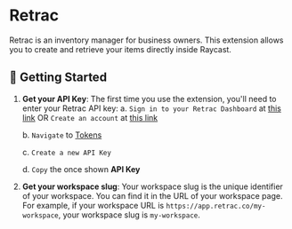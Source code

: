 # Retrac

Retrac is an inventory manager for business owners. This extension allows you to create and retrieve your items directly inside Raycast.

## 🚀 Getting Started

1. **Get your API Key**: The first time you use the extension, you'll need to enter your Retrac API key:
   a. `Sign in to your Retrac Dashboard` at [this link](https://app.retrac.co/login) OR `Create an account` at [this link](https://app.retrac.co/register)

   b. `Navigate` to [Tokens](https://app.retrac.co/settings/tokens)

   c. `Create a new API Key`

   d. `Copy` the once shown **API Key**

1. **Get your workspace slug**: Your workspace slug is the unique identifier of your workspace. You can find it in the URL of your workspace page. For example, if your workspace URL is `https://app.retrac.co/my-workspace`, your workspace slug is `my-workspace`.
